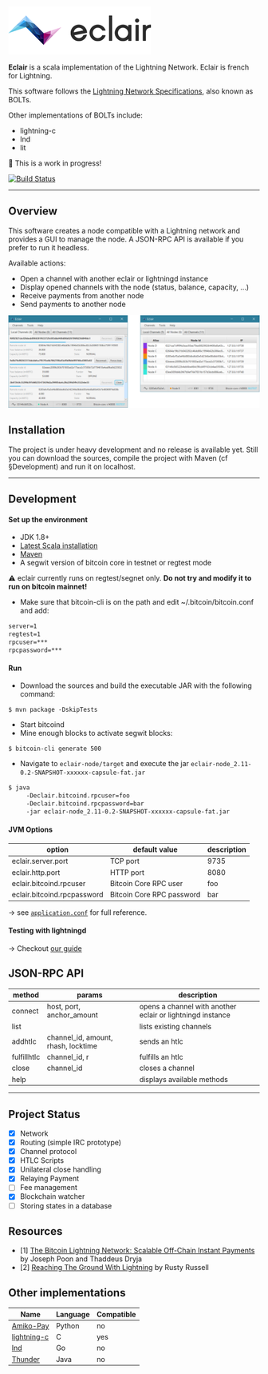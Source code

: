 ![Eclair Logo](.readme/logo.png)

**Eclair** is a scala implementation of the Lightning Network. Eclair is french for Lightning.

This software follows the [Lightning Network Specifications](https://github.com/lightningnetwork/lightning-rfc), also known as BOLTs.

Other implementations of BOLTs include:
- lightning-c
- lnd
- lit

 
 :construction: This is a work in progress!

[![Build Status](https://travis-ci.org/ACINQ/eclair.svg?branch=wip-bolts)](https://travis-ci.org/ACINQ/eclair)

---

## Overview

This software creates a node compatible with a Lightning network and provides a GUI to manage the node. A JSON-RPC API is available if you prefer to run it headless.

Available actions:
- Open a channel with another eclair or lightningd instance
- Display opened channels with the node (status, balance, capacity, ...)
- Receive payments from another node
- Send payments to another node

![Eclair Demo](.readme/screen-1.png)

## Installation

The project is under heavy development and no release is available yet. Still you can download the sources, compile the project with Maven (cf §Development) and run it on localhost.

---

## Development

#### Set up the environment
- JDK 1.8+
- [Latest Scala installation](http://www.scala-lang.org/download/)
- [Maven](https://maven.apache.org/download.cgi)
- A segwit version of bitcoin core in testnet or regtest mode

:warning: eclair currently runs on regtest/segnet only. **Do not try and modify it to run on bitcoin mainnet!**

- Make sure that bitcoin-cli is on the path and edit ~/.bitcoin/bitcoin.conf and add:
```
server=1
regtest=1
rpcuser=***
rpcpassword=***
```

#### Run

- Download the sources and build the executable JAR with the following command:
```shell
$ mvn package -DskipTests
```
- Start bitcoind
- Mine enough blocks to activate segwit blocks:
```shell
$ bitcoin-cli generate 500
```
- Navigate to `eclair-node/target` and execute the jar `eclair-node_2.11-0.2-SNAPSHOT-xxxxxx-capsule-fat.jar`

```shell
$ java 
     -Declair.bitcoind.rpcuser=foo
     -Declair.bitcoind.rpcpassword=bar
     -jar eclair-node_2.11-0.2-SNAPSHOT-xxxxxx-capsule-fat.jar
```

#### JVM Options

option                       | default value             | description
-----------------------------|---------------------------|---------
 eclair.server.port          | TCP port                  | 9735
 eclair.http.port            | HTTP port                 | 8080
 eclair.bitcoind.rpcuser     | Bitcoin Core RPC user     | foo
 eclair.bitcoind.rpcpassword | Bitcoin Core RPC password | bar


&rarr; see [`application.conf`](eclair-node/src/main/resources/application.conf) for full reference.

#### Testing with lightningd

&rarr; Checkout [our guide](TESTING.md)

## JSON-RPC API

 method       |  params                             | description
 -------------|-------------------------------------|-----------------------------------------------------------
  connect     | host, port, anchor_amount           | opens a channel with another eclair or lightningd instance
  list        |                                     | lists existing channels
  addhtlc     | channel_id, amount, rhash, locktime | sends an htlc
  fulfillhtlc | channel_id, r                       | fulfills an htlc
  close       | channel_id                          | closes a channel
  help        |                                     | displays available methods

---

## Project Status
- [X] Network
- [X] Routing (simple IRC prototype)
- [X] Channel protocol
- [X] HTLC Scripts
- [X] Unilateral close handling
- [X] Relaying Payment
- [ ] Fee management
- [X] Blockchain watcher
- [ ] Storing states in a database

## Resources
- [1]  [The Bitcoin Lightning Network: Scalable Off-Chain Instant Payments](https://lightning.network/lightning-network-paper.pdf) by Joseph Poon and Thaddeus Dryja
- [2]  [Reaching The Ground With Lightning](https://github.com/ElementsProject/lightning/raw/master/doc/deployable-lightning.pdf) by Rusty Russell

## Other implementations
Name         | Language | Compatible
-------------|----------|------------
[Amiko-Pay]  | Python   | no
[lightning-c]| C        | yes
[lnd]        | Go       | no
[Thunder]    | Java     | no

[Amiko-Pay]: https://github.com/cornwarecjp/amiko-pay
[lightning-c]: https://github.com/ElementsProject/lightning
[lnd]: https://github.com/LightningNetwork/lnd
[lit]: https://github.com/mit-dci/lit
[Thunder]: https://github.com/blockchain/thunder

